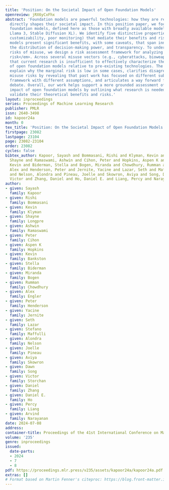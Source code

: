 ```yaml
---
title: 'Position: On the Societal Impact of Open Foundation Models'
openreview: jRX6yCxFhx
abstract: 'Foundation models are powerful technologies: how they are released publicly
  directly shapes their societal impact. In this position paper, we focus on <em>open</em>
  foundation models, defined here as those with broadly available model weights (e.g.,
  Llama 3, Stable Diffusion XL). We identify five distinctive properties (e.g., greater
  customizability, poor monitoring) that mediate their benefits and risks. Open foundation
  models present significant benefits, with some caveats, that span innovation, competition,
  the distribution of decision-making power, and transparency. To understand their
  risks of misuse, we design a risk assessment framework for analyzing their <em>marginal
  risk</em>. Across several misuse vectors (e.g., cyberattacks, bioweapons), we find
  that current research is insufficient to effectively characterize the marginal risk
  of open foundation models relative to pre-existing technologies. The framework helps
  explain why the marginal risk is low in some cases, clarifies disagreements about
  misuse risks by revealing that past work has focused on different subsets of the
  framework with different assumptions, and articulates a way forward for more constructive
  debate. Overall, our work helps support a more grounded assessment of the societal
  impact of open foundation models by outlining what research is needed to empirically
  validate their theoretical benefits and risks.'
layout: inproceedings
series: Proceedings of Machine Learning Research
publisher: PMLR
issn: 2640-3498
id: kapoor24a
month: 0
tex_title: 'Position: On the Societal Impact of Open Foundation Models'
firstpage: 23082
lastpage: 23104
page: 23082-23104
order: 23082
cycles: false
bibtex_author: Kapoor, Sayash and Bommasani, Rishi and Klyman, Kevin and Longpre,
  Shayne and Ramaswami, Ashwin and Cihon, Peter and Hopkins, Aspen K and Bankston,
  Kevin and Biderman, Stella and Bogen, Miranda and Chowdhury, Rumman and Engler,
  Alex and Henderson, Peter and Jernite, Yacine and Lazar, Seth and Maffulli, Stefano
  and Nelson, Alondra and Pineau, Joelle and Skowron, Aviya and Song, Dawn and Storchan,
  Victor and Zhang, Daniel and Ho, Daniel E. and Liang, Percy and Narayanan, Arvind
author:
- given: Sayash
  family: Kapoor
- given: Rishi
  family: Bommasani
- given: Kevin
  family: Klyman
- given: Shayne
  family: Longpre
- given: Ashwin
  family: Ramaswami
- given: Peter
  family: Cihon
- given: Aspen K
  family: Hopkins
- given: Kevin
  family: Bankston
- given: Stella
  family: Biderman
- given: Miranda
  family: Bogen
- given: Rumman
  family: Chowdhury
- given: Alex
  family: Engler
- given: Peter
  family: Henderson
- given: Yacine
  family: Jernite
- given: Seth
  family: Lazar
- given: Stefano
  family: Maffulli
- given: Alondra
  family: Nelson
- given: Joelle
  family: Pineau
- given: Aviya
  family: Skowron
- given: Dawn
  family: Song
- given: Victor
  family: Storchan
- given: Daniel
  family: Zhang
- given: Daniel E.
  family: Ho
- given: Percy
  family: Liang
- given: Arvind
  family: Narayanan
date: 2024-07-08
address:
container-title: Proceedings of the 41st International Conference on Machine Learning
volume: '235'
genre: inproceedings
issued:
  date-parts:
  - 2024
  - 7
  - 8
pdf: https://proceedings.mlr.press/v235/assets/kapoor24a/kapoor24a.pdf
extras: []
# Format based on Martin Fenner's citeproc: https://blog.front-matter.io/posts/citeproc-yaml-for-bibliographies/
---
```

